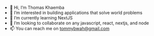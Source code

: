 - 👋 Hi, I’m Thomas Khaemba
- 👀 I’m interested in building applications that solve world problems
- 🌱 I’m currently learning NextJS
- 💞️ I’m looking to collaborate on any javascript, react, nextjs, and node
- 📫 You  can reach me  on tommybwah@gmail.com

<!---
tomito26/tomito26 is a ✨ special ✨ repository because its `README.md` (this file) appears on your GitHub profile.
You can click the Preview link to take a look at your changes.
--->
